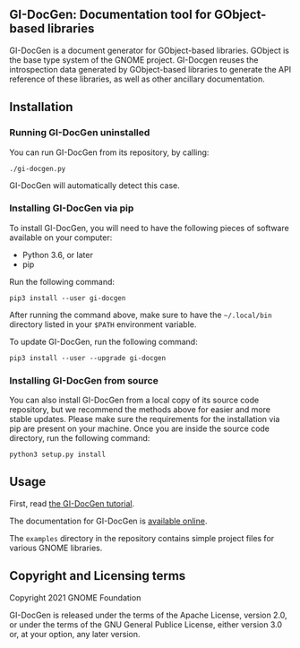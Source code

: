 GI-DocGen: Documentation tool for GObject-based libraries
-------------------------------------------------------------------------------

GI-DocGen is a document generator for GObject-based libraries. GObject is
the base type system of the GNOME project. GI-Docgen reuses the
introspection data generated by GObject-based libraries to generate the API
reference of these libraries, as well as other ancillary documentation.

## Installation

### Running GI-DocGen uninstalled

You can run GI-DocGen from its repository, by calling:

```
./gi-docgen.py
```

GI-DocGen will automatically detect this case.

### Installing GI-DocGen via pip

To install GI-DocGen, you will need to have the following pieces of software
available on your computer:

 - Python 3.6, or later
 - pip

Run the following command:

```
pip3 install --user gi-docgen
```

After running the command above, make sure to have the `~/.local/bin`
directory listed in your `$PATH` environment variable.

To update GI-DocGen, run the following command:

```
pip3 install --user --upgrade gi-docgen
```

### Installing GI-DocGen from source

You can also install GI-DocGen from a local copy of its source code
repository, but we recommend the methods above for easier and more stable
updates. Please make sure the requirements for the installation via pip are
present on your machine. Once you are inside the source code directory,
run the following command:

```
python3 setup.py install
```

## Usage

First, read [the GI-DocGen tutorial](https://ebassi.pages.gitlab.gnome.org/gi-docgen/tutorial.html).

The documentation for GI-DocGen is [available online](https://ebassi.pages.gitlab.gnome.org/gi-docgen/).

The `examples` directory in the repository contains simple project files for
various GNOME libraries.

## Copyright and Licensing terms

Copyright 2021  GNOME Foundation

GI-DocGen is released under the terms of the Apache License, version 2.0, or
under the terms of the GNU General Publice License, either version 3.0 or,
at your option, any later version.
